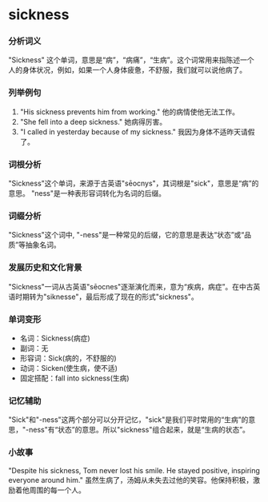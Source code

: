 # sickness

### 分析词义

  

"Sickness" 这个单词，意思是“病”，“病痛”，“生病”。这个词常用来指陈述一个人的身体状况，例如，如果一个人身体疲惫，不舒服，我们就可以说他病了。

  

### 列举例句

  

1.  "His sickness prevents him from working." 他的病情使他无法工作。
2.  "She fell into a deep sickness." 她病得厉害。
3.  "I called in yesterday because of my sickness." 我因为身体不适昨天请假了。

  

### 词根分析

  

"Sickness"这个单词，来源于古英语"sēocnys"，其词根是"sick"，意思是“病”的意思。 "ness"是一种表形容词转化为名词的后缀。

  

### 词缀分析

  

"Sickness"这个词中, "-ness"是一种常见的后缀，它的意思是表达“状态”或“品质”等抽象名词。

  

### 发展历史和文化背景

  

"Sickness"一词从古英语"sēocnes"逐渐演化而来，意为“疾病，病症”。在中古英语时期转为"siknesse"，最后形成了现在的形式"sickness"。

  

### 单词变形

  

*   名词：Sickness(病症)
*   副词：无
*   形容词：Sick(病的，不舒服的)
*   动词：Sicken(使生病，使不适)
*   固定搭配：fall into sickness(生病)

  

### 记忆辅助

  

"Sick"和"-ness"这两个部分可以分开记忆，"sick"是我们平时常用的“生病”的意思，"-ness"有“状态”的意思。所以"sickness"组合起来，就是“生病的状态”。

  

### 小故事

  

"Despite his sickness, Tom never lost his smile. He stayed positive, inspiring everyone around him." 虽然生病了，汤姆从未失去过他的笑容。他保持积极，激励着他周围的每一个人。
